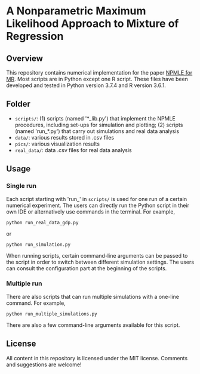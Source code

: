 # A Nonparametric Maximum Likelihood Approach to Mixture of Regression


## Overview
This repository contains numerical implementation for the paper [NPMLE for MR](https://arxiv.org/). Most scripts are in Python except one R script. These files have been developed and tested in Python version 3.7.4 and R version 3.6.1.

## Folder
- `scripts/`: (1) scripts (named '\*\_lib.py') that implement the NPMLE procedures, including set-ups for simulation and plotting; (2) scripts (named 'run\_\*.py') that carry out simulations and real data analysis
- `data/`: various results stored in .csv files
- `pics/`: various visualization results
- `real_data/`: data .csv files for real data analysis

## Usage
### Single run
Each script starting with 'run_' in `scripts/` is used for one run of a certain numerical experiment. The users can directly run the Python script in their own IDE or alternatively use commands in the terminal. For example, 
```
python run_real_data_gdp.py
```
or
```
python run_simulation.py 
```
When running scripts, certain command-line arguments can be passed to the script in order to switch between different simulation settings. The users can consult the configuration part at the beginning of the scripts.

### Multiple run
There are also scripts that can run multiple simulations with a one-line command. For example,
```
python run_multiple_simulations.py
```
There are also a few command-line arguments available for this script.

## License
All content in this repository is licensed under the MIT license. Comments and suggestions are welcome!

